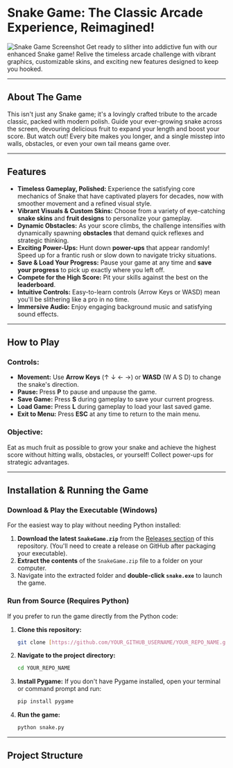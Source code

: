# Snake Game: The Classic Arcade Experience, Reimagined!

![Snake Game Screenshot](screenshot.png) Get ready to slither into addictive fun with our enhanced Snake game! Relive the timeless arcade challenge with vibrant graphics, customizable skins, and exciting new features designed to keep you hooked.

---

## About The Game

This isn't just any Snake game; it's a lovingly crafted tribute to the arcade classic, packed with modern polish. Guide your ever-growing snake across the screen, devouring delicious fruit to expand your length and boost your score. But watch out! Every bite makes you longer, and a single misstep into walls, obstacles, or even your own tail means game over.

---

## Features

* **Timeless Gameplay, Polished:** Experience the satisfying core mechanics of Snake that have captivated players for decades, now with smoother movement and a refined visual style.
* **Vibrant Visuals & Custom Skins:** Choose from a variety of eye-catching **snake skins** and **fruit designs** to personalize your gameplay.
* **Dynamic Obstacles:** As your score climbs, the challenge intensifies with dynamically spawning **obstacles** that demand quick reflexes and strategic thinking.
* **Exciting Power-Ups:** Hunt down **power-ups** that appear randomly! Speed up for a frantic rush or slow down to navigate tricky situations.
* **Save & Load Your Progress:** Pause your game at any time and **save your progress** to pick up exactly where you left off.
* **Compete for the High Score:** Pit your skills against the best on the **leaderboard**.
* **Intuitive Controls:** Easy-to-learn controls (Arrow Keys or WASD) mean you'll be slithering like a pro in no time.
* **Immersive Audio:** Enjoy engaging background music and satisfying sound effects.

---

## How to Play

### Controls:
* **Movement:** Use **Arrow Keys** (↑ ↓ ← →) or **WASD** (W A S D) to change the snake's direction.
* **Pause:** Press **P** to pause and unpause the game.
* **Save Game:** Press **S** during gameplay to save your current progress.
* **Load Game:** Press **L** during gameplay to load your last saved game.
* **Exit to Menu:** Press **ESC** at any time to return to the main menu.

### Objective:
Eat as much fruit as possible to grow your snake and achieve the highest score without hitting walls, obstacles, or yourself! Collect power-ups for strategic advantages.

---

## Installation & Running the Game

### Download & Play the Executable (Windows)

For the easiest way to play without needing Python installed:

1.  **Download the latest `SnakeGame.zip`** from the [Releases section](https://github.com/YOUR_GITHUB_USERNAME/YOUR_REPO_NAME/releases) of this repository. (You'll need to create a release on GitHub after packaging your executable).
2.  **Extract the contents** of the `SnakeGame.zip` file to a folder on your computer.
3.  Navigate into the extracted folder and **double-click `snake.exe`** to launch the game.

### Run from Source (Requires Python)

If you prefer to run the game directly from the Python code:

1.  **Clone this repository:**
    ```bash
    git clone [https://github.com/YOUR_GITHUB_USERNAME/YOUR_REPO_NAME.git](https://github.com/YOUR_GITHUB_USERNAME/YOUR_REPO_NAME.git)
    ```
2.  **Navigate to the project directory:**
    ```bash
    cd YOUR_REPO_NAME
    ```
3.  **Install Pygame:** If you don't have Pygame installed, open your terminal or command prompt and run:
    ```bash
    pip install pygame
    ```
4.  **Run the game:**
    ```bash
    python snake.py
    ```

---

## Project Structure
